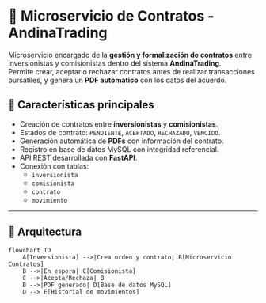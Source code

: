 # 🧩 Microservicio de Contratos - AndinaTrading

Microservicio encargado de la **gestión y formalización de contratos** entre inversionistas y comisionistas dentro del sistema **AndinaTrading**.  
Permite crear, aceptar o rechazar contratos antes de realizar transacciones bursátiles, y genera un **PDF automático** con los datos del acuerdo.



## 🚀 Características principales

- Creación de contratos entre **inversionistas** y **comisionistas**.  
- Estados de contrato: `PENDIENTE`, `ACEPTADO`, `RECHAZADO`, `VENCIDO`.  
- Generación automática de **PDFs** con información del contrato.  
- Registro en base de datos MySQL con integridad referencial.  
- API REST desarrollada con **FastAPI**.  
- Conexión con tablas:
  - `inversionista`
  - `comisionista`
  - `contrato`
  - `movimiento`

---

## 🧠 Arquitectura

```mermaid
flowchart TD
    A[Inversionista] -->|Crea orden y contrato| B[Microservicio Contratos]
    B -->|En espera| C[Comisionista]
    C -->|Acepta/Rechaza| B
    B -->|PDF generado| D[Base de datos MySQL]
    D --> E[Historial de movimientos]
